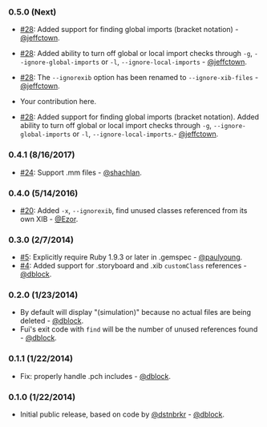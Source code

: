 ### 0.5.0 (Next)

* [#28](https://github.com/dblock/fui/pull/28): Added support for finding global imports (bracket notation) - [@jeffctown](https://github.com/jeffctown).
* [#28](https://github.com/dblock/fui/pull/28): Added ability to turn off global or local import checks through `-g`, `--ignore-global-imports` or `-l`, `--ignore-local-imports` - [@jeffctown](https://github.com/jeffctown).
* [#28](https://github.com/dblock/fui/pull/28): The `--ignorexib` option has been renamed to `--ignore-xib-files` - [@jeffctown](https://github.com/jeffctown).
* Your contribution here.

* [#28](https://github.com/dblock/fui/pull/28): Added support for finding global imports (bracket notation).  Added ability to turn off global or local import checks through `-g`, `--ignore-global-imports` or `-l`, `--ignore-local-imports`.- [@jeffctown](https://github.com/jeffctown). 

### 0.4.1 (8/16/2017)

* [#24](https://github.com/dblock/fui/pull/24): Support .mm files - [@shachlan](https://github.com/Shachlan).

### 0.4.0 (5/14/2016)

* [#20](https://github.com/dblock/fui/pull/20): Added `-x`, `--ignorexib`, find unused classes referenced from its own XIB - [@Ezor](https://github.com/Ezor).

### 0.3.0 (2/7/2014)

* [#5](https://github.com/dblock/fui/issues/5): Explicitly require Ruby 1.9.3 or later in .gemspec - [@paulyoung](https://github.com/paulyoung).
* [#4](https://github.com/dblock/fui/issues/4): Added support for .storyboard and .xib `customClass` references - [@dblock](https://github.com/dblock).

### 0.2.0 (1/23/2014)

* By default will display "(simulation)" because no actual files are being deleted - [@dblock](https://github.com/dblock).
* Fui's exit code with `find` will be the number of unused references found - [@dblock](https://github.com/dblock).

### 0.1.1 (1/22/2014)

* Fix: properly handle .pch includes - [@dblock](https://github.com/dblock).

### 0.1.0 (1/22/2014)

* Initial public release, based on code by [@dstnbrkr](https://github.com/dstnbrkr) - [@dblock](https://github.com/dblock).
